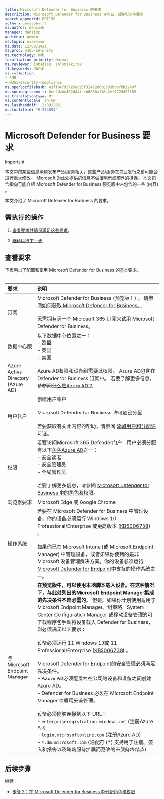 ```yaml
---
title: Microsoft Defender for Business 的要求
description: Microsoft Defender for Business 许可证、硬件和软件要求
search.appverid: MET150
author: denisebmsft
ms.author: deniseb
manager: dansimp
audience: Admin
ms.topic: overview
ms.date: 12/08/2021
ms.prod: m365-security
ms.technology: mdb
localization_priority: Normal
ms.reviewer: inbadian, shlomiakirav
f1.keywords: NOCSH
ms.collection:
- SMB
- M365-security-compliance
ms.openlocfilehash: 43ff9e7957e5ec26f3242266c8393bdefdb3240f
ms.sourcegitcommit: 0ee2dabe402d44fecb6856af98a2ef7720d25189
ms.translationtype: MT
ms.contentlocale: zh-CN
ms.lasthandoff: 12/09/2021
ms.locfileid: "61374894"
---
```

# <a name="microsoft-defender-for-business-requirements"></a>Microsoft Defender for Business 要求

> [!IMPORTANT]
> 本文中的某些信息与预发布产品/服务相关，这些产品/服务在商业发行之前可能会进行重大修改。 Microsoft 对此处提供的信息不做出明示或暗示的担保。 本文包含指向可能介绍 Microsoft Defender for Business 预览版中未包含的一些 (内容) 。

本文介绍了 Microsoft Defender for Business 的要求。

## <a name="what-to-do"></a>需执行的操作

1. [查看要求并确保满足这些要求](#review-the-requirements)。

2. [继续执行下一步](#next-steps)。

## <a name="review-the-requirements"></a>查看要求

下表列出了配置和使用 Microsoft Defender for Business 的基本要求。 <br/><br/>

| 要求 | 说明 |
|:---|:---|
| 订阅 | Microsoft Defender for Business (预览版！) 。 请参阅[如何获取 Microsoft Defender for Business。](get-defender-business.md)<br/><br/>无需拥有另一个 Microsoft 365 订阅来试用 Microsoft Defender for Business。 |
| 数据中心版 | 以下数据中心位置之一： <br/>- 欧盟 <br/>- 英国 <br/>- 美国 |
| Azure Active Directory (Azure AD) | Azure AD权限和设备组需要此权限。 Azure AD包含在 Defender for Business 订阅中。 若要了解更多信息，请参阅[什么是Azure AD？](/azure/active-directory/fundamentals/active-directory-whatis) |
| 用户帐户 | 创建用户帐户<br/><br/>Microsoft Defender for Business 许可证已分配 <br/><br/>若要获取有关此内容的帮助，请参阅 [添加用户和分配许可证](../../admin/add-users/add-users.md)。 |
| 权限  | 若要访问Microsoft 365 Defender门户，用户必须分配有以下[角色Azure AD](mdb-roles-permissions.md)之一： <br/>- 安全读者<br/>- 安全管理员<br/>- 全局管理员<br/><br/>若要了解更多信息，请参阅 [Microsoft Defender for Business 中的角色和权限](mdb-roles-permissions.md)。 |
| 浏览器要求 | Microsoft Edge 或 Google Chrome |
| 操作系统 | 若要在 Microsoft Defender for Business 中管理设备，你的设备必须运行 Windows 10 Professional/Enterprise 或更高版本 ([KB5006738](https://support.microsoft.com/topic/october-26-2021-kb5006738-os-builds-19041-1320-19042-1320-and-19043-1320-preview-ccbce6bf-ae00-4e66-9789-ce8e7ea35541)) 。 <br/><br/>如果你已在 Microsoft Intune (或 Microsoft Endpoint Manager) 中管理设备，或者如果你使用的是非 Microsoft 设备管理解决方案，你的设备必须运行[Microsoft Defender for Endpoint](../defender-endpoint/minimum-requirements.md)中支持的操作系统之一。 |
| 与 Microsoft Endpoint Manager  |  **在预览版中，可以使用本地脚本载入设备。在这种情况下，与此处列出的Microsoft Endpoint Manager集成的先决条件不是必需的**。 但是，如果你计划使用适用于 Microsoft Endpoint Manager、组策略、System Center Configuration Manager 或移动设备管理的可下载程序包手动将设备载入 Defender for Business，则必须满足以下要求： <br/><br/>设备必须运行 11 Windows 10或 11 Professional/Enterprise ([KB5006738](https://support.microsoft.com/topic/october-26-2021-kb5006738-os-builds-19041-1320-19042-1320-and-19043-1320-preview-ccbce6bf-ae00-4e66-9789-ce8e7ea35541)) 。 <br/><br/>Microsoft Defender for [Endpoint](/mem/intune/protect/mde-security-integration)的安全管理必须满足先决条件。<br/>- Azure AD必须配置为在公司的设备和设备之间创建Azure AD。 <br/>- Defender for Business 必须在 Microsoft Endpoint Manager 中启用安全管理。<br/><br/>设备必须能够连接到以下 URL：<br/>- `enterpriseregistration.windows.net` (注册Azure AD) <br/>- `login.microsoftonline.com` (注册Azure AD) <br/>- `*.dm.microsoft.com` (通配符 (*) 支持用于注册、签入和报告以及随着服务扩展而更改的云服务终结点)  |


## <a name="next-steps"></a>后续步骤

继续：

- [步骤 2：在 Microsoft Defender for Business 中分配角色和权限](mdb-roles-permissions.md) 
 